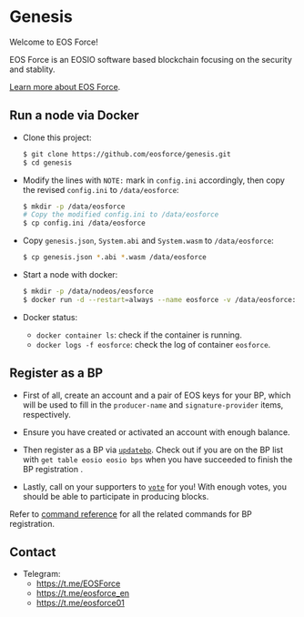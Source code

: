 # Genesis

Welcome to EOS Force!

EOS Force is an EOSIO software based blockchain focusing on the security and stablity.

[Learn more about EOS Force](https://github.com/eosforce/eosforce).

## Run a node via Docker

- Clone this project:

    ```bash
    $ git clone https://github.com/eosforce/genesis.git
    $ cd genesis
    ```

- Modify the lines with `NOTE:` mark in `config.ini` accordingly, then copy the revised `config.ini` to `/data/eosforce`:

    ```bash
    $ mkdir -p /data/eosforce
    # Copy the modified config.ini to /data/eosforce
    $ cp config.ini /data/eosforce
    ```

- Copy `genesis.json`, `System.abi` and `System.wasm` to `/data/eosforce`:

    ```bash
    $ cp genesis.json *.abi *.wasm /data/eosforce
    ```

- Start a node with docker:

    ```bash
    $ mkdir -p /data/nodeos/eosforce
    $ docker run -d --restart=always --name eosforce -v /data/eosforce:/opt/eosio/bin/data-dir -v /data/nodeos/eosforce:/root/.local/share/eosio/nodeos -p 8888:8888 -p 9876:9876 eosforce/eos:v1.0 nodeosd.sh
    ```

- Docker status:

    - `docker container ls`: check if the container is running.
    - `docker logs -f eosforce`: check the log of container `eosforce`.

## Register as a BP

- First of all, create an account and a pair of EOS keys for your BP, which will be used to fill in the `producer-name` and `signature-provider` items, respectively.

- Ensure you have created or activated an account with enough balance.

- Then register as a BP via [`updatebp`](https://github.com/eosforce/contracts/tree/master/System#updatebp). Check out if you are on the BP list with `get table eosio eosio bps` when you have succeeded to finish the BP registration .

- Lastly, call on your supporters to [`vote`](https://github.com/eosforce/contracts/tree/master/System#vote) for you! With enough votes, you should be able to participate in producing blocks.

Refer to [command reference](https://github.com/eosforce/contracts/tree/master/System#command-reference) for all the related commands for BP registration.

## Contact

- Telegram:
    - https://t.me/EOSForce
    - https://t.me/eosforce_en
    - https://t.me/eosforce01

